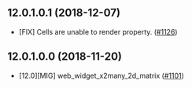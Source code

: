 ## 12.0.1.0.1 (2018-12-07)

- \[FIX\] Cells are unable to render property.
  ([\#1126](https://github.com/OCA/web/issues/1126))

## 12.0.1.0.0 (2018-11-20)

- \[12.0\]\[MIG\] web_widget_x2many_2d_matrix
  ([\#1101](https://github.com/OCA/web/issues/1101))
